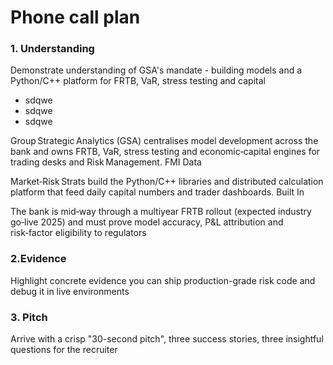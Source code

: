 # Phone call plan

### 1. Understanding
Demonstrate understanding of GSA's mandate - building models and a Python/C++ platform for FRTB, VaR, stress testing and capital
- sdqwe
- sdqwe
- sdqwe

Group Strategic Analytics (GSA) centralises model development across the bank and owns FRTB, VaR, stress testing and economic‑capital engines for trading desks and Risk Management. 
FMI Data

Market‑Risk Strats build the Python/C++ libraries and distributed calculation platform that feed daily capital numbers and trader dashboards. 
Built In

The bank is mid‑way through a multiyear FRTB rollout (expected industry go‑live 2025) and must prove model accuracy, P&L attribution and risk‑factor eligibility to regulators

### 2.Evidence
Highlight concrete evidence you can ship production-grade risk code and debug it in live environments

### 3. Pitch
Arrive with a crisp "30-second pitch", three success stories, three insightful questions for the recruiter
